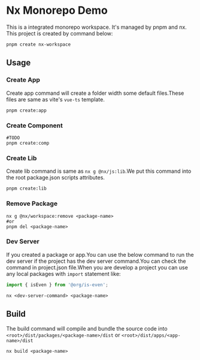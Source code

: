 # Nx Monorepo Demo

This is a integrated monorepo workspace. It's managed by pnpm and nx.  
This project is created by command below:

```shell
pnpm create nx-workspace
```

## Usage

### Create App

Create app command will create a folder width some default files.These files are same as vite's `vue-ts` template.

```shell
pnpm create:app
```

### Create Component

```shell
#TODO
pnpm create:comp
```

### Create Lib

Create lib command is same as `nx g @nx/js:lib`.We put this command into the root package.json scripts attributes.

```shell
pnpm create:lib
```

### Remove Package

```shell
nx g @nx/workspace:remove <package-name>
#or
pnpm del <package-name>
```

### Dev Server

If you created a package or app.You can use the below command to run the dev server if the project has the dev server command.You can check the command in project.json file.When you are develop a project you can use any local packages with `import` statement like:

```javascript
import { isEven } from '@org/is-even';
```

```
nx <dev-server-command> <package-name>
```

## Build

The build command will compile and bundle the source code into `<root>/dist/packages/<package-name>/dist` or `<root>/dist/apps/<app-name>/dist`

```shell
nx build <package-name>
```
